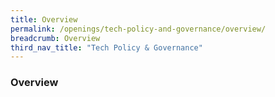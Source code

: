 ```yaml
---
title: Overview
permalink: /openings/tech-policy-and-governance/overview/
breadcrumb: Overview
third_nav_title: "Tech Policy & Governance"
---
```


### **Overview**
